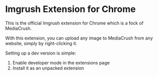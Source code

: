 # Imgrush Extension for Chrome

This is the official Imgrush extension for Chrome which is a fock of MediaCrush.

With this extension, you can upload any image to MediaCrush from any website, simply by right-clicking it.

Setting up a dev version is simple:

1. Enable developer mode in the extensions page
2. Install it as an unpacked extension
